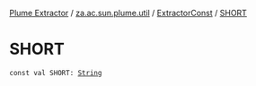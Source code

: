 [Plume Extractor](../../index.md) / [za.ac.sun.plume.util](../index.md) / [ExtractorConst](index.md) / [SHORT](./-s-h-o-r-t.md)

# SHORT

`const val SHORT: `[`String`](https://kotlinlang.org/api/latest/jvm/stdlib/kotlin/-string/index.html)
